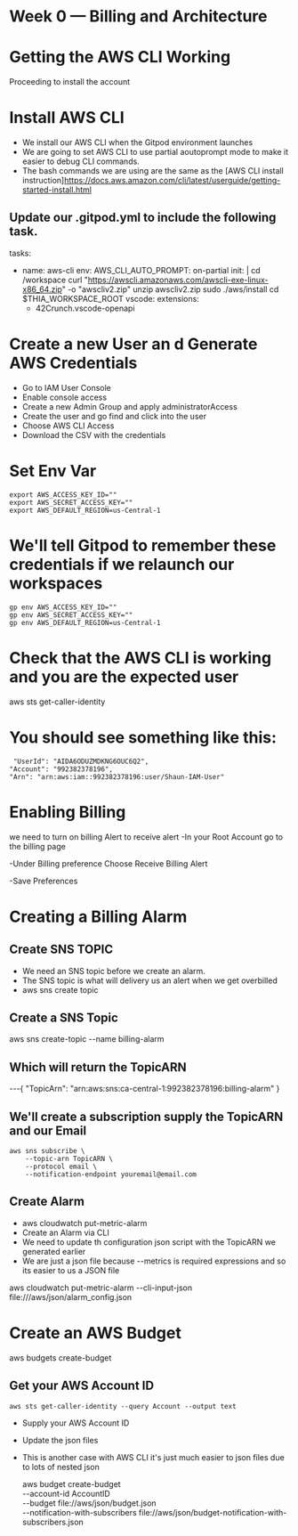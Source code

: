 # Week 0 — Billing and Architecture

# Getting the AWS CLI Working
Proceeding to install the account

# Install AWS CLI

 * We install our AWS CLI when the Gitpod environment launches
 * We are going to set AWS CLI to use partial aoutoprompt mode to make it easier to debug CLI commands.
 * The bash commands we are using are the same as the [AWS CLI install instruction]https://docs.aws.amazon.com/cli/latest/userguide/getting-started-install.html

## Update our .gitpod.yml to include the following task.
 
  tasks:
  - name: aws-cli
    env:
      AWS_CLI_AUTO_PROMPT: on-partial
    init: |
       cd /workspace
       curl "https://awscli.amazonaws.com/awscli-exe-linux-x86_64.zip" -o "awscliv2.zip"
       unzip awscliv2.zip
       sudo ./aws/install
       cd $THIA_WORKSPACE_ROOT
vscode:
  extensions:
    - 42Crunch.vscode-openapi


# Create a new User an d Generate AWS Credentials

 * Go to IAM User Console
 * Enable console access
 * Create a new Admin Group and apply administratorAccess
 * Create the user and go find and click into the user
 * Choose AWS CLI Access
 * Download the CSV with the credentials 


 # Set Env Var


    export AWS_ACCESS_KEY_ID=""
    export AWS_SECRET_ACCESS_KEY=""
    export AWS_DEFAULT_REGION=us-Central-1



# We'll tell Gitpod to remember these credentials if we relaunch our workspaces


    gp env AWS_ACCESS_KEY_ID=""
    gp env AWS_SECRET_ACCESS_KEY=""
    gp env AWS_DEFAULT_REGION=us-Central-1


# Check that the AWS CLI is working and you are the expected user

   aws sts get-caller-identity

# You should see something like this:

     "UserId": "AIDA6ODUZMDKNG6OUC6Q2",
    "Account": "992382378196",
    "Arn": "arn:aws:iam::992382378196:user/Shaun-IAM-User"


# Enabling Billing
we need to turn on billing Alert to receive alert
 -In your Root Account go to the billing page

 -Under Billing preference Choose Receive Billing Alert

 -Save Preferences

 # Creating a Billing Alarm

  ## Create SNS TOPIC
  * We need an SNS topic before we create an alarm.
  * The SNS topic is what will delivery us an alert when we get overbilled
  * aws sns create topic

  ## Create a SNS Topic
   aws sns create-topic --name billing-alarm
  
  ## Which will return the TopicARN
---{
    "TopicArn": "arn:aws:sns:ca-central-1:992382378196:billing-alarm"
}

   ## We'll create a subscription supply the TopicARN and our Email

    aws sns subscribe \
        --topic-arn TopicARN \
        --protocol email \
        --notification-endpoint youremail@email.com

  ## Create Alarm

  * aws cloudwatch put-metric-alarm
  * Create an Alarm via CLI
  * We need to update th configuration json script with the TopicARN we generated earlier
  * We are just a json file because --metrics is required expressions and so its easier to us a JSON file

  aws cloudwatch put-metric-alarm --cli-input-json file:///aws/json/alarm_config.json


# Create an AWS Budget
aws budgets create-budget
 
 ## Get your AWS Account ID
    aws sts get-caller-identity --query Account --output text

* Supply your AWS Account ID
* Update the json files 
* This is another case with AWS CLI it's just much easier to json files due to lots of nested json

  aws budget create-budget \
      --account-id AccountID \
      --budget file://aws/json/budget.json \
      --notification-with-subscribers file://aws/json/budget-notification-with-subscribers.json

